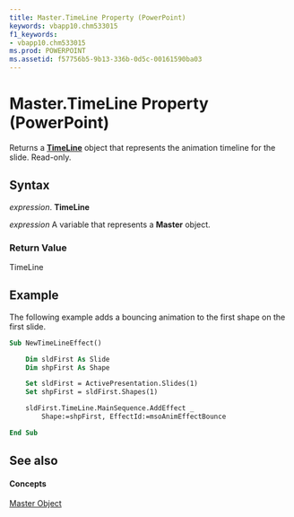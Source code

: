 ```yaml
---
title: Master.TimeLine Property (PowerPoint)
keywords: vbapp10.chm533015
f1_keywords:
- vbapp10.chm533015
ms.prod: POWERPOINT
ms.assetid: f57756b5-9b13-336b-0d5c-00161590ba03
---
```



# Master.TimeLine Property (PowerPoint)

Returns a  **[TimeLine](timeline-object-powerpoint.md)** object that represents the animation timeline for the slide. Read-only.


## Syntax

 _expression_. **TimeLine**

 _expression_ A variable that represents a **Master** object.


### Return Value

TimeLine


## Example

The following example adds a bouncing animation to the first shape on the first slide.


```vb
Sub NewTimeLineEffect()

    Dim sldFirst As Slide
    Dim shpFirst As Shape

    Set sldFirst = ActivePresentation.Slides(1)
    Set shpFirst = sldFirst.Shapes(1)

    sldFirst.TimeLine.MainSequence.AddEffect _
        Shape:=shpFirst, EffectId:=msoAnimEffectBounce

End Sub
```


## See also


#### Concepts


[Master Object](master-object-powerpoint.md)

